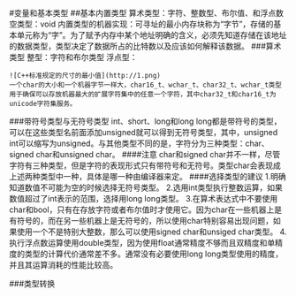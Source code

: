 #变量和基本类型
##基本内置类型
	算术类型：字符、整数型、布尔值、和浮点数
	空类型：void
	内置类型的机器实现：可寻址的最小内存块称为“字节”，存储的基本单元称为“字”。为了赋予内存中某个地址明确的含义，必须先知道存储在该地址的数据类型，类型决定了数据所占的比特数以及应该如何解释该数据。
###算术类型
	整型：字符和布尔类型
	浮点型：
	
	![C++标准规定的尺寸的最小值](http://1.png)
	一个char的大小和一个机器字节一样大，char16_t、wchar_t、char32_t、wchar_t类型用于确保可以存放机器最大的扩展字符集中的任意一个字符，其中char32_t和char16_t为unicode字符集服务。
###带符号类型与无符号类型
	int、short、long和long long都是带符号的类型，可以在这些类型名前面添加unsigned就可以得到无符号类型，其中，unsigned int可以缩写为unsigned。与其他类型不同的是，字符分为三种类型：char、signed char和unsigned char。
####注意
	char和signed char并不一样，尽管字符有三种类型，但是字符的表现形式只有带符号和无符号。类型char会表现成上述两种类型中一种，具体是哪一种由编译器来定。
####选择类型的建议
	1.明确知道数值不可能为空的时候选择无符号类型。
	2.选用int类型执行整数运算，如果数值超过了int表示的范围，选择用long long类型。
	3.在算术表达式中不要使用char和bool，只有在存放字符或者布尔值时才使用它。因为char在一些机器上是有符号的，而在另一些机器上是无符号的，所以使用char特别容易出现问题，如果使用一个不是特别大整数，那么可以使用signed char和unsiged char类型。
	4.执行浮点数运算使用double类型，因为使用float通常精度不够而且双精度和单精度的类型的计算代价通常差不多。通常没有必要使用long long类型使用的精度，并且其运算消耗的性能比较高。
	
###类型转换

	
	